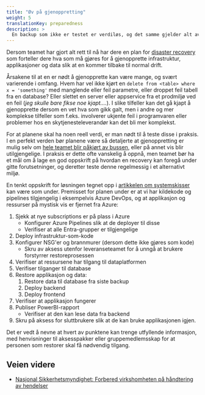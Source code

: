 ```yaml
---
title: "Øv på gjenoppretting"
weight: 5
translationKey: preparedness
description: >
  En backup som ikke er testet er verdiløs, og det samme gjelder alt av planer for disaster recovery såsant disse ikke testes. Teamet må verifisere backups og planer jevnlig, slik at alle vet hva som må skje.  
---
```


Dersom teamet har gjort alt rett til nå har dere en plan for [disaster recovery](planlegge/business_continuity) som forteller dere hva som må gjøres for å gjenopprette infrastruktur, applikasjoner og data slik at en kommer tilbake til normal drift. 

Årsakene til at en er nødt å gjenopprette kan være mange, og svært varierende i omfang. Hvem har vel ikke kjørt en ```delete from <table> where x = 'something'``` med manglende eller feil parametre, eller droppet feil tabell fra en database? Eller slettet en server eller appservice fra et prodmiljø ved en feil (_jeg skulle bare fikse noe kjapt...._). I slike tilfeller kan det gå kjapt å gjenopprette dersom en vet hva som gikk galt, men i andre og mer komplekse tilfeller som f.eks. involverer ukjente feil i programvaren eller problemer hos en skytjenesteleverandør kan det bli mer komplekst. 

For at planene skal ha noen reell verdi, er man nødt til å teste disse i praksis. I en perfekt verden bør planene være så detaljerte at gjenoppretting er mulig selv om [hele teamet blir påkjørt av bussen](https://en.wikipedia.org/wiki/Bus_factor), eller på annet vis blir utilgjengelige. I praksis er dette ofte vanskelig å oppnå, men teamet bør ha et mål om å lage en god oppskrift på hvordan en recovery kan foregå under gitte forutsetninger, og deretter teste denne regelmessig i et alternativt miljø. 

En tenkt oppskrift for løsningen tegnet opp i [artikkelen om systemskisser](designe/systemskisser) kan være som under. Premisset for planen under er at vi har kildekode og pipelines tilgjengelig i eksempelvis Azure DevOps, og at applikasjon og ressurser på mystisk vis er fjernet fra Azure:

1. Sjekk at nye subscriptions er på plass i Azure 
    * Konfigurer Azure Pipelines slik at de deployer til disse 
    * Verifiser at alle Entra-grupper er tilgjengelige
2. Deploy infrastruktur-som-kode
3. Konfigurer NSG'er og brannmurer (dersom dette ikke gjøres som kode)
    * Skru av aksess utenfor leveranseteamet for å unngå at brukere forstyrrer restoreprosessen
4. Verifiser at ressursene har tilgang til dataplatformen
5. Verifiser tilganger til database
6. Restore applikasjon og data: 
    1. Restore data til database fra siste backup 
    2. Deploy backend
    3. Deploy frontend
9. Verifiser at applikasjon fungerer
10. Publiser PowerBI-rapport
    * Verifiser at den kan lese data fra backend
11. Skru på aksess for sluttbrukere slik at de kan bruke applikasjonen igjen.

Det er vedt å nevne at hvert av punktene kan trenge utfyllende informasjon, med henvisninger til aksesspakker eller gruppemedlemsskap for at personen som restorer skal få nødvendig tilgang. 

## Veien videre
* [Nasjonal Sikkerhetsmyndighet: Forbered virkshomheten på håndtering av hendelser](https://nsm.no/regelverk-og-hjelp/rad-og-anbefalinger/grunnprinsipper-for-ikt-sikkerhet/handtere-og-gjenopprette/forbered-virksomheten-pa-handtering-av-hendelser/)

